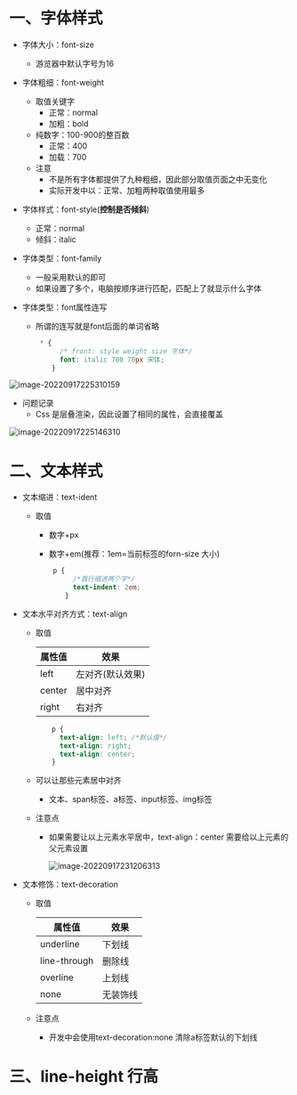 # 一、字体样式

- 字体大小：font-size

  - 游览器中默认字号为16

- 字体粗细：font-weight

  - 取值关键字
    - 正常：normal
    - 加粗：bold
  - 纯数字：100-900的整百数
    - 正常：400
    - 加载：700
  - 注意
    - 不是所有字体都提供了九种粗细，因此部分取值页面之中无变化
    - 实际开发中以：正常、加粗两种取值使用最多

- 字体样式：font-style(**控制是否倾斜**)

  - 正常：normal
  - 倾斜：italic

- 字体类型：font-family

  - 一般采用默认的即可
  - 如果设置了多个，电脑按顺序进行匹配，匹配上了就显示什么字体

- 字体类型：font属性连写

  - 所谓的连写就是font后面的单词省略

    ```css
     * {
          /* front: style weight size 字体*/
          font: italic 700 70px 宋体;
        }
    ```

    

![image-20220917225310159](https://yrecord.oss-cn-hangzhou.aliyuncs.com/picture/202209172253234.png)	

- 问题记录
  - Css 是层叠渲染，因此设置了相同的属性，会直接覆盖

![image-20220917225146310](https://yrecord.oss-cn-hangzhou.aliyuncs.com/picture/202209172251384.png)

# 二、文本样式

- 文本缩进：text-ident

  - 取值

    - 数字+px

    - 数字+em(推荐：1em=当前标签的forn-size 大小)

      ```css
       p {
            /*首行缩进两个字*/
            text-indent: 2em;
          }
      ```

      

- 文本水平对齐方式：text-align

  - 取值

    | 属性值 | 效果             |
    | ------ | ---------------- |
    | left   | 左对齐(默认效果) |
    | center | 居中对齐         |
    | right  | 右对齐           |

    ```css
        p {
          text-align: left; /*默认值*/
          text-align: right;
          text-align: center;
        }
    ```

    

  - 可以让那些元素居中对齐

    - 文本、span标签、a标签、input标签、img标签

  - 注意点

    - 如果需要让以上元素水平居中，text-align：center 需要给以上元素的父元素设置

      ![image-20220917231206313](https://yrecord.oss-cn-hangzhou.aliyuncs.com/picture/202209172312373.png)

- 文本修饰：text-decoration

  - 取值

    | 属性值       | 效果     |
    | ------------ | -------- |
    | underline    | 下划线   |
    | line-through | 删除线   |
    | overline     | 上划线   |
    | none         | 无装饰线 |

  - 注意点

    - 开发中会使用text-decoration:none 清除a标签默认的下划线

# 三、line-height 行高

